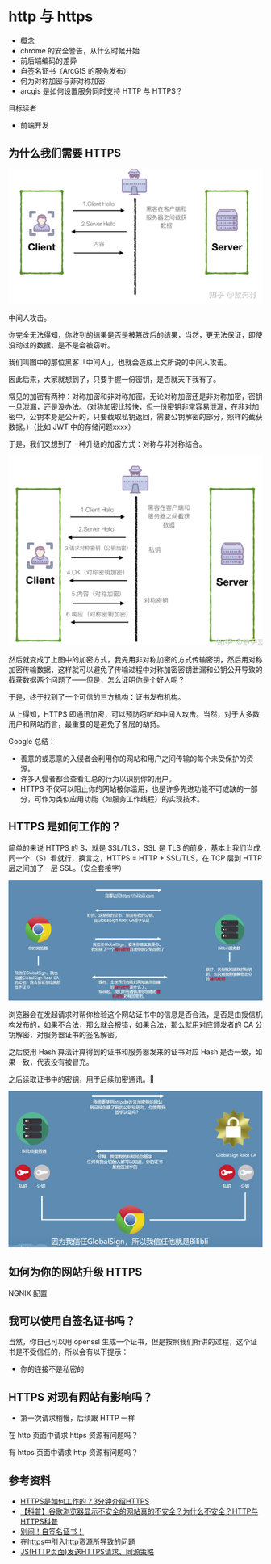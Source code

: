 # http 与 https

- 概念
- chrome 的安全警告，从什么时候开始
- 前后端编码的差异
- 自签名证书（ArcGIS 的服务发布）
- 何为对称加密与非对称加密
- arcgis 是如何设置服务同时支持 HTTP 与 HTTPS？

目标读者
- 前端开发

## 为什么我们需要 HTTPS

![](../.vuepress/public/images/2020-08-11-21-22-31-https.png)

中间人攻击。

你完全无法得知，你收到的结果是否是被篡改后的结果，当然，更无法保证，即使没动过的数据，是不是会被窃听。

我们叫图中的那位黑客「中间人」，也就会造成上文所说的中间人攻击。

因此后来，大家就想到了，只要手握一份密钥，是否就天下我有了。

常见的加密有两种：对称加密和非对称加密。无论对称加密还是非对称加密，密钥一旦泄漏，还是没办法。（对称加密比较快，但一份密钥非常容易泄漏，在非对加密中，公钥本身是公开的，只要截取私钥返回，需要公钥解密的部分，照样的截获数据。）（比如 JWT 中的存储问题xxxx）

于是，我们又想到了一种升级的加密方式：对称与非对称结合。

![](../.vuepress/public/images/2020-08-11-21-22-46-https.png)

然后就变成了上图中的加密方式，我先用非对称加密的方式传输密钥，然后用对称加密传输数据，这样就可以避免了传输过程中对称加密密钥泄漏和公钥公开导致的截获数据两个问题了——但是，怎么证明你是个好人呢？

于是，终于找到了一个可信的三方机构：证书发布机构。

从上得知，HTTPS 即通讯加密，可以预防窃听和中间人攻击。当然，对于大多数用户和网站而言，最重要的是避免了各层的劫持。

Google 总结：
- 善意的或恶意的入侵者会利用你的网站和用户之间传输的每个未受保护的资源。
- 许多入侵者都会查看汇总的行为以识别你的用户。
- HTTPS 不仅可以阻止你的网站被你滥用，也是许多先进功能不可或缺的一部分，可作为类似应用功能（如服务工作线程）的实现技术。

## HTTPS 是如何工作的？

简单的来说 HTTPS 的 S，就是 SSL/TLS，SSL 是 TLS 的前身，基本上我们当成同一个 （S）看就行，换言之，HTTPS = HTTP + SSL/TLS，在 TCP 层到 HTTP 层之间加了一层 SSL。（安全套接字）

![](../.vuepress/public/images/2020-08-11-20-41-10-https-01.png)

浏览器会在发起请求时帮你检验这个网站证书中的信息是否合法，是否是由授信机构发布的，如果不合法，那么就会报错，如果合法，那么就用对应颁发者的 CA 公钥解密，对服务器证书的签名解密。

之后使用 Hash 算法计算得到的证书和服务器发来的证书对应 Hash 是否一致，如果一致，代表没有被冒充。

之后读取证书中的密钥，用于后续加密通讯。🔐

![](../.vuepress/public/images/2020-08-11-20-41-25-https-02.png)

## 如何为你的网站升级 HTTPS 

NGNIX 配置

## 我可以使用自签名证书吗？

当然，你自己可以用 openssl 生成一个证书，但是按照我们所讲的过程，这个证书是不受信任的，所以会有以下提示：

- 你的连接不是私密的

## HTTPS 对现有网站有影响吗？

- 第一次请求稍慢，后续跟 HTTP 一样

在 http 页面中请求 https 资源有问题吗？

有 https 页面中请求 http 资源有问题吗？

## 参考资料

- [HTTPS是如何工作的？3分钟介绍HTTPS](https://www.bilibili.com/video/BV1j7411H7vV?from=search&seid=7467835790250645901)
- [【科普】谷歌浏览器显示不安全的网站真的不安全？为什么不安全？HTTP与HTTPS科普](https://www.bilibili.com/video/BV1cb411T7Bd)
- [别闹！自签名证书！](https://zhuanlan.zhihu.com/p/41501360)
- [在https中引入http资源所导致的问题](https://juejin.im/post/6844903745931706381)
- [JS(HTTP页面)发送HTTPS请求、同源策略
](https://blog.csdn.net/Tastill/article/details/87874684)